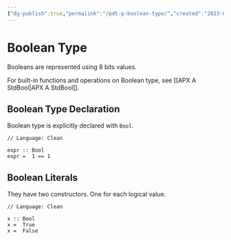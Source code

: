 ```yaml
---
{"dg-publish":true,"permalink":"/pdt-p-boolean-type/","created":"2023-07-03T14:26:49.263+07:00","updated":"2023-07-24T23:15:27.012+07:00"}
---
```



# Boolean Type

Booleans are represented using 8 bits values.

For built-in functions and operations on Boolean type, see [[APX A StdBool\|APX A StdBool]].

## Boolean Type Declaration

Boolean type is explicitly declared with `Bool`.

```Clean
// Language: Clean

expr :: Bool
expr =  1 == 1
```

## Boolean Literals

They have two constructors.
One for each logical value.

```Clean
// Language: Clean

x :: Bool
x =  True
x =  False
```

